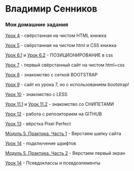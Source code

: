 # Владимир Сенников
### Мои домашние задания

[Урок 4](https://se-vladimir.github.io/Lesson_4/index.html "Описание") - свёрстанная на чистом HTML книжка

[Урок 5](https://se-vladimir.github.io/Lesson_5/index.html "Описание") - свёрстанная на чистом html и CSS книжка

[Урок 6.1](https://se-vladimir.github.io/Lesson_6.1/index.html "Описание") и [Урок 6.2](https://se-vladimir.github.io/Lesson_6.2/index.html "Описание") - ПОЗИЦИОНИРОВАНИЕ в css

[Урок 7](https://se-vladimir.github.io/Lesson_7/src/index.html "Описание") - первый свёрстанный сайт на чистом html+css

[Урок 8](https://se-vladimir.github.io/Lesson_8/src/index.html "Описание") - знакомство с сеткой BOOTSTRAP

[Урок 9](https://se-vladimir.github.io/Lesson_9/src/index.html "Описание") - сайт из урока 7, но с использованием bootstrap!

[Урок 10](https://se-vladimir.github.io/Lesson_10/a527f818f90ad4e9d7a81b83db16317c.less "Описание") - знакомство с LESS

[Урок 11.1](https://se-vladimir.github.io/Lesson_11/Screenshot_1.png "Описание") и [Урок 11.2](https://se-vladimir.github.io/Lesson_11/Screenshot_2.png "Описание") - знакомство со СНИПЕТАМИ

[Урок 12](https://se-vladimir.github.io/Lesson_12/text.txt "Описание") - работа с репозиторием на GITHUB

[Урок 13](https://se-vladimir.github.io/Lesson_13/src/index.html "Описание") - вёрстка Pixel Perfect

[Модуль 5. Практика. Часть 1](https://se-vladimir.github.io/Modul_5_p1/src/index.html "Описание") - Верстаем шапку сайта

[Урок 14](https://se-vladimir.github.io/Lesson_14/index.html "Описание") - подключение шрифтов

[Модуль 5. Практика. Часть 2](https://se-vladimir.github.io/Modul_5_p2/src/index.html "Описание") - Верстаем первый экран

[Урок 14](https://se-vladimir.github.io/Lesson_15/index.html "Описание") - Псевдоклассы и псевдоэлементы
